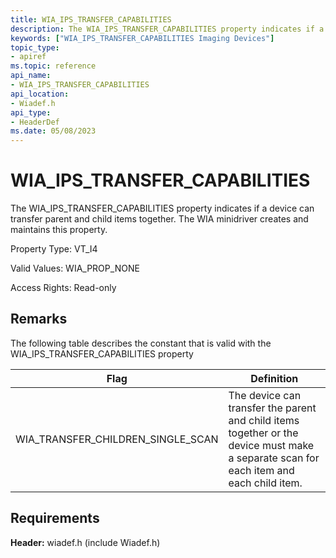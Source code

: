 ```yaml
---
title: WIA_IPS_TRANSFER_CAPABILITIES
description: The WIA_IPS_TRANSFER_CAPABILITIES property indicates if a device can transfer parent and child items together. The WIA minidriver creates and maintains this property.
keywords: ["WIA_IPS_TRANSFER_CAPABILITIES Imaging Devices"]
topic_type:
- apiref
ms.topic: reference
api_name:
- WIA_IPS_TRANSFER_CAPABILITIES
api_location:
- Wiadef.h
api_type:
- HeaderDef
ms.date: 05/08/2023
---
```


# WIA_IPS_TRANSFER_CAPABILITIES

The WIA_IPS_TRANSFER_CAPABILITIES property indicates if a device can transfer parent and child items together. The WIA minidriver creates and maintains this property.

Property Type: VT_I4

Valid Values: WIA_PROP_NONE

Access Rights: Read-only

## Remarks

The following table describes the constant that is valid with the WIA_IPS_TRANSFER_CAPABILITIES property

| Flag | Definition |
|--|--|
| WIA_TRANSFER_CHILDREN_SINGLE_SCAN | The device can transfer the parent and child items together or the device must make a separate scan for each item and each child item. |

## Requirements

**Header:** wiadef.h (include Wiadef.h)
